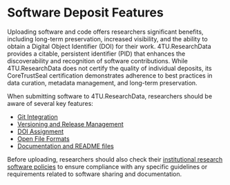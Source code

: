 # Software Deposit Features

Uploading software and code offers researchers significant benefits, including long-term preservation, increased visibility, and the ability to obtain a Digital Object Identifier (DOI) for their work. 4TU.ResearchData provides a citable, persistent identifier (PID) that enhances the discoverability and recognition of software contributions. While 4TU.ResearchData does not certify the quality of individual deposits, its CoreTrustSeal certification demonstrates adherence to best practices in data curation, metadata management, and long-term preservation.

When submitting software to 4TU.ResearchData, researchers should be aware of several key features:

- [Git Integration](/software_deposit_features/git_integration)
- [Versioning and Release Management](/software_deposit_features/versioning_and_release_management)
- [DOI Assignment](https://www.tudelft.nl/en/library/support/library-for-researchers/publishing-outreach/research-identity/doi-for-publications)
- [Open File Formats](/submission_workflow/supported_file_formats)
- [Documentation and README files](/submission_workflow/data_curation.md#Metadata-Review-Process-Checklist)

Before uploading, researchers should also check their [institutional research software policies](/introduction/institutional_requirements) to ensure compliance with any specific guidelines or requirements related to software sharing and documentation. 
